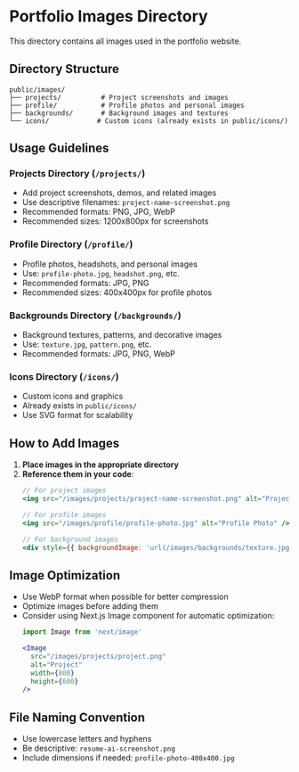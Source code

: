 # Portfolio Images Directory

This directory contains all images used in the portfolio website.

## Directory Structure

```
public/images/
├── projects/          # Project screenshots and images
├── profile/           # Profile photos and personal images
├── backgrounds/       # Background images and textures
└── icons/            # Custom icons (already exists in public/icons/)
```

## Usage Guidelines

### Projects Directory (`/projects/`)
- Add project screenshots, demos, and related images
- Use descriptive filenames: `project-name-screenshot.png`
- Recommended formats: PNG, JPG, WebP
- Recommended sizes: 1200x800px for screenshots

### Profile Directory (`/profile/`)
- Profile photos, headshots, and personal images
- Use: `profile-photo.jpg`, `headshot.png`, etc.
- Recommended formats: JPG, PNG
- Recommended sizes: 400x400px for profile photos

### Backgrounds Directory (`/backgrounds/`)
- Background textures, patterns, and decorative images
- Use: `texture.jpg`, `pattern.png`, etc.
- Recommended formats: JPG, PNG, WebP

### Icons Directory (`/icons/`)
- Custom icons and graphics
- Already exists in `public/icons/`
- Use SVG format for scalability

## How to Add Images

1. **Place images in the appropriate directory**
2. **Reference them in your code**:
   ```jsx
   // For project images
   <img src="/images/projects/project-name-screenshot.png" alt="Project Screenshot" />
   
   // For profile images
   <img src="/images/profile/profile-photo.jpg" alt="Profile Photo" />
   
   // For background images
   <div style={{ backgroundImage: 'url(/images/backgrounds/texture.jpg)' }} />
   ```

## Image Optimization

- Use WebP format when possible for better compression
- Optimize images before adding them
- Consider using Next.js Image component for automatic optimization:
  ```jsx
  import Image from 'next/image'
  
  <Image 
    src="/images/projects/project.png" 
    alt="Project" 
    width={800} 
    height={600} 
  />
  ```

## File Naming Convention

- Use lowercase letters and hyphens
- Be descriptive: `resume-ai-screenshot.png`
- Include dimensions if needed: `profile-photo-400x400.jpg` 